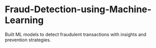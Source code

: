 # Fraud-Detection-using-Machine-Learning
Built ML models to detect fraudulent transactions with insights and prevention strategies.
